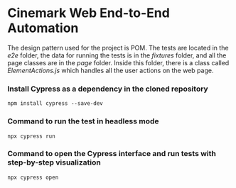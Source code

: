 # **Cinemark Web End-to-End Automation**

The design pattern used for the project is POM. The tests are located in the *e2e* folder, the data for running the tests is in the *fixtures* folder, and all the page classes are in the *page* folder. Inside this folder, there is a class called *ElementActions.js* which handles all the user actions on the web page.

### Install Cypress as a dependency in the cloned repository

`npm install cypress --save-dev`

### Command to run the test in headless mode

`npx cypress run`

### Command to open the Cypress interface and run tests with step-by-step visualization

`npx cypress open`